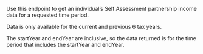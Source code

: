 <p>Use this endpoint to get an individual’s Self Assessment partnership income data for a requested time period.</p>
<p>Data is only available for the current and previous 6 tax years.</p>
<p>The startYear and endYear are inclusive, so the data returned is for the time period that includes the startYear and endYear.</p>